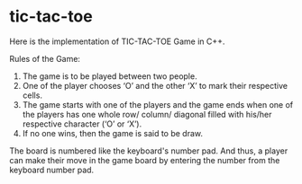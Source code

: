 # tic-tac-toe

Here is the implementation of TIC-TAC-TOE Game in C++.

Rules of the Game:

1. The game is to be played between two people.
2. One of the player chooses ‘O’ and the other ‘X’ to mark their respective cells.
3. The game starts with one of the players and the game ends when one of the players has one whole row/ column/ diagonal filled with his/her respective character (‘O’ or ‘X’).
4. If no one wins, then the game is said to be draw.


The board is numbered like the keyboard's number pad.
And thus, a player can make their move in the game board by entering the number from the keyboard number pad.
